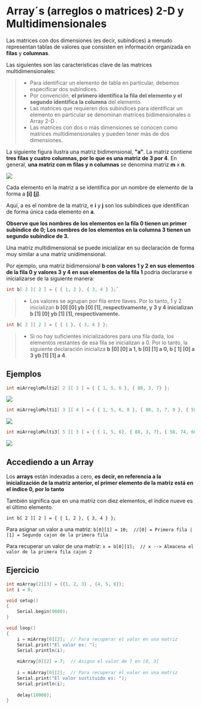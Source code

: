 # Array´s (arreglos o matrices) 2-D y Multidimensionales

Las matrices con dos dimensiones (es decir, subíndices) a menudo representan tablas de valores que consisten en información organizada en **filas** y **columnas**. 

Las siguientes son las características clave de las matrices multidimensionales: 

> - Para identificar un elemento de tabla en particular, debemos especificar dos subíndices. 
>- Por convención, **el primero identifica la fila del elemento y el segundo identifica la columna** del elemento. 
>- Las matrices que requieren dos subíndices para identificar un elemento en particular se denominan matrices bidimensionales o Array 2-D . 
>- Las matrices con dos o más dimensiones se conocen como matrices multidimensionales y pueden tener más de dos dimensiones.

La siguiente figura ilustra una matriz bidimensional, **"a"**. La matriz contiene **tres filas y cuatro columnas, por lo que es una matriz de 3 por 4**. En general, **una matriz con m filas y n columnas** se denomina matriz **m** x **n**.

![](https://www.tutorialspoint.com/arduino/images/multidimensional_array.jpg)

Cada elemento en la matriz a se identifica por un nombre de elemento de la forma a **[i]** **[j]**. 

Aquí, a es el nombre de la matriz, e **i** y **j** son los subíndices que identifican de forma única cada elemento en **a**. 

**Observe que los nombres de los elementos en la fila 0 tienen un primer subíndice de 0; Los nombres de los elementos en la columna 3 tienen un segundo subíndice de 3.**

Una matriz multidimensional se puede inicializar en su declaración de forma muy similar a una matriz unidimensional. 

Por ejemplo, una matriz bidimensional **b con valores 1 y 2 en sus elementos de la fila 0 y valores 3 y 4 en sus elementos de la fila 1** podría declararse e inicializarse de la siguiente manera:

```c
int b[ 2 ][ 2 ] = { { 1, 2 }, { 3, 4 } };`
```

>- Los valores se agrupan por fila entre llaves. Por lo tanto, 1 y 2 inicializan **b [0] [0] yb [0] [1], respectivamente, y 3 y 4 inicializan b [1] [0] yb [1] [1], respectivamente.**

```c
int b[ 2 ][ 2 ] = { { 1 }, { 3, 4 } };
```

>- Si no hay suficientes inicializadores para una fila dada, los elementos restantes de esa fila se inicializan a 0. Por lo tanto, la siguiente declaración inicializa **b [0] [0] a 1, b [0] [1] a 0, b [ 1] [0] a 3 yb [1] [1] a 4**.


## Ejemplos 

```c
int miArregloMulti2[ 2 ][ 3 ] = { { 1, 5, 6 }, { 88, 3, 7} };
```

![](https://static.lolahome.es/media/catalog/product/cache/1/image/600x/9df78eab33525d08d6e5fb8d27136e95/c/a/cajonera-6-cajones-blanco-122823.jpg)


```c
int miArregloMulti1[ 3 ][ 4 ] = { { 1, 5, 6, 8 }, { 88, 3, 7, 9 }, { 58, 74, 66, 848} };
```
![](https://manualidadesybellasartes.es/175094-home_default/cajonera-madera-artemio-415x11x325-mm.jpg)


```c
int miArregloMulti3[ 5 ][ 3 ] = { { 1, 5, 6}, { 88, 3, 7}, { 58, 74, 66}, { 75, 2, 85}, { 2, 7, 9} };
```

![](https://habitkasa.es/wp-content/uploads/2019/11/MB-150626_9-600x400.jpg)

## Accediendo a un Array

Los **arrays** están indexadas a cero, **es decir, en referencia a la inicialización de la matriz anterior, el primer elemento de la matriz está en el índice 0, por lo tanto** 

También significa que en una matriz con diez elementos, el índice nueve es el último elemento. 

`int b[ 2 ][ 2 ] = { { 1, 2 }, { 3, 4 } };`

Para asignar un valor a una matriz:
`b[0][1] = 10;	//[0] = Primera fila | [1] = Segundo cajon de la primera fila`

Para recuperar un valor de una matriz:
`x = b[0][1];  // x --> Almacena el valor de la primera fila cajon 2`


## Ejercicio 
```c
int miArray[2][3] = {{1, 2, 3} , {4, 5, 6}};
int i = 0;

void setup()
{
	Serial.begin(9600);
}

void loop()
{
	i = miArray[0][2]; 	// Para recuperar el valor en una matriz 
  	Serial.print("El valor es: ");
    Serial.println(i);
  
 	miArray[0][2] = 7;	// Asigno el valor de 7 en [0, 3]
  	
  	i = miArray[0][2];	// Para recuperar el valor en una matriz
 	Serial.print("El valor sustituido es: ");
    Serial.println(i);
  
  	delay(10000);
}
```
<!--stackedit_data:
eyJoaXN0b3J5IjpbODMwODU2MTEyLDE5MzA2MzU2LC03ODQyOD
kyNTgsLTE3NzU0MjM0OTYsLTEwNDEwMzgwOTUsODI0MTc2OTM5
LDEzMTc4Mjc0XX0=
-->